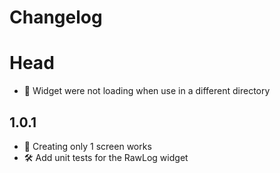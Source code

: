 # Changelog

# Head

- 🐛 Widget were not loading when use in a different directory

## 1.0.1

- 🐛 Creating only 1 screen works
- 🛠 Add unit tests for the RawLog widget